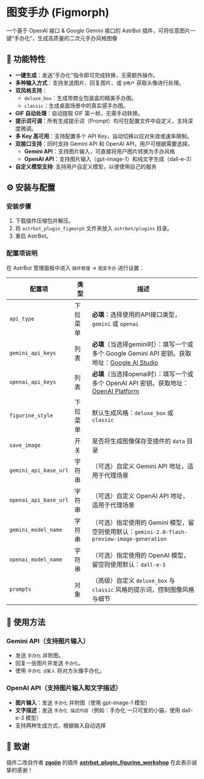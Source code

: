 # 图变手办 (Figmorph)

一个基于 OpenAI 接口 & Google Gemini 接口的 AstrBot 插件，可将任意图片一键“手办化”，生成高质量的二次元手办风格图像

## 🔧 功能特性

- **一键生成**：发送“手办化”指令即可完成转换，无需额外操作。
- **多种输入方式**：支持发送图片、回复图片、或 `@用户` 获取头像进行处理。
- **双风格支持**：
  - `deluxe_box`：生成带商业包装盒的精美手办图。
  - `classic`：生成桌面场景中的真实感手办图。
- **GIF 自动处理**：自动提取 GIF 第一帧，无需手动转换。
- **提示词可调**：所有生成提示词（Prompt）均可在配置文件中自定义，支持深度微调。
- **多 Key 高可用**：支持配置多个 API Key，自动切换以应对失效或速率限制。
- **双接口支持**：同时支持 Gemini API 和 OpenAI API，用户可根据需要选择。
  - **Gemini API**：支持图片输入，可直接将用户图片转换为手办风格
  - **OpenAI API**：支持图片输入（gpt-image-1）和纯文字生成（dall-e-3）
- **自定义模型支持**: 支持用户自定义模型，以便使用自己的服务

## ⚙️ 安装与配置

### 安装步骤

1. 下载插件压缩包并解压。
2. 将 `astrbot_plugin_figmorph` 文件夹放入 `astrbot/plugins` 目录。
3. 重启 AstrBot。

### 配置项说明

在 AstrBot 管理面板中进入 `插件管理` → `图变手办` 进行设置：

| 配置项                | 类型     | 描述                                                                                                                              |
|-----------------------|----------|-----------------------------------------------------------------------------------------------------------------------------------|
| `api_type`            | 下拉菜单 | **必填**：选择使用的API接口类型，`gemini` 或 `openai`                                                                             |
| `gemini_api_keys`     | 列表     | **必填**（当选择gemini时）：填写一个或多个 Google Gemini API 密钥。获取地址：[Google AI Studio](https://aistudio.google.com/) |
| `openai_api_keys`     | 列表     | **必填**（当选择openai时）：填写一个或多个 OpenAI API 密钥。获取地址：[OpenAI Platform](https://platform.openai.com/)        |
| `figurine_style`      | 下拉菜单 | 默认生成风格：`deluxe_box` 或 `classic`                                                                                           |
| `save_image`          | 开关     | 是否将生成图像保存至插件的 `data` 目录                                                                                             |
| `gemini_api_base_url` | 字符串   | （可选）自定义 Gemini API 地址，适用于代理场景                                                                                     |
| `openai_api_base_url` | 字符串   | （可选）自定义 OpenAI API 地址，适用于代理场景                                                                                     |
| `gemini_model_name`   | 字符串   | （可选）指定使用的 Gemini 模型，留空则使用默认：`gemini-2.0-flash-preview-image-generation`                                       |
| `openai_model_name`   | 字符串   | （可选）指定使用的 OpenAI 模型，留空则使用默认：`dall-e-3`                                                                         |
| `prompts`             | 对象     | （高级）自定义 `deluxe_box` 与 `classic` 风格的提示词，控制图像风格与细节                                                         |

## 🚀 使用方法

### Gemini API（支持图片输入）
- 发送 `手办化` 并附图。
- 回复一张图片并发送 `手办化`。
- 使用 `手办化 @某人` 将对方头像手办化。

### OpenAI API（支持图片输入和文字描述）
- **图片输入**：发送 `手办化` 并附图（使用 gpt-image-1 模型）
- **文字描述**：发送 `手办化 描述内容`（例如：手办化 一只可爱的小猫，使用 dall-e-3 模型）
- 支持两种生成方式，根据输入自动选择

## 🙏 致谢

插件二改自作者  [**zgojin**](https://github.com/zgojin/) 的插件 [**astrbot_plugin_figurine_workshop**](https://github.com/zgojin/astrbot_plugin_figurine_workshop)
在此表示诚挚的感谢！
